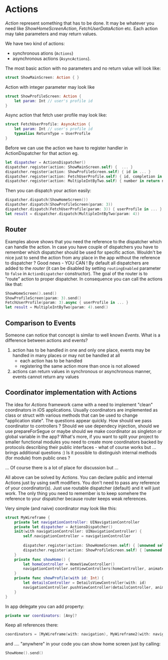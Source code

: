 # Actions

*Action* represent something that has to be done. It may be whatever you need like *ShowHomeScreenAction*, *FetchUserDataAction* etc. Each action may take parameters and may return values. 

We have two kind of actions:
* synchronous ations (```Actions```)   
* asynchronous actions (```AsyncActions```). 

The most basic action with no parameters and no return value will look like:
```swift
struct ShowMainScreen: Action { }
```

Action with integer parameter may look like
```swift
struct ShowProfileScreen: Action {
    let param: Int // user's profile id
}
```

Async action that fetch user profile may look like:
```swift
struct FetchUserProfile: AsyncAction {
    let param: Int // user's profile id
    typealias ReturnType = UserProfile
}
```

Before we can use the action we have to register handler in ActionDispatcher for that action eg. 

```swift
let dispatcher = ActionsDispatcher()
dispatcher.register(action: ShowMainScreen.self) {  ... }
dispatcher.register(action: ShowProfileScreen.self) { id in ... }
dispatcher.register(action: FetchUserProfile.self) { id, completion in ... }
dispatcher.register(action: MultipleIntByTwo.self) { number in return number * 2 }
```
Then you can dispatch your action easily:
```swift
dispatcher.dispatch(ShowHomeScreen())
dispatcher.dispatch(ShowProfileScreen(param: 3))
dispatcher.dispatch(FetchUserProfile(param: 3)) { userProfile in ... }
let result = dispatcher.dispatch(MultipleIntByTwo(param: 4))
```
## Router

Examples above shows that you need the reference to the dispatcher which can handle the action. In case you have couple of dispatchers you have to remember which dispatcher should be used for specific action. Wouldn't be nice just to send the action from any place in the app without the reference to dispatcher ? Good news - YOU CAN ! By default all dispatchers are added to the *router* (it can be disabled by setting ```routingEnabled``` parameter to ```false``` in ```ActionDispatcher``` constructor). The goal of the router is to "route" action to proper dispatcher. In consequence you can call the actions like that: 

```swift
ShowHomeScreen().send()
ShowProfileScreen(param: 3).send()
FetchUserProfile(param: 3).async { userProfile in ... }
let result = MultipleIntByTwo(param: 4).send() 
```

## Comparison to Events

Someone can notice that concept is similar to well known *Events*. What is a difference between actions and events? 
1. action has to be handled in one and only one place, events may be handled in many places or may not be handled at all
    * each action has to be handled
    * registering the same action more than once is not allowed
2. actions can return values in synchronous or asynchronous manner, events cannot return any values

## Coordinator implementation with Actions

The idea for *Actions* framework came with a need to implement "clean" coordinators in iOS applications. Usually coordinators are implemented as class or struct with various methods that can be used to change "application state". The questions appear quickly. How should we pass coordinator to controllers ? Should we use dependecy injection, should we use prepareForSegue or maybe should we make coordinator as singleton or global variable in the app? What's more, if you want to split your project to smaller functional modules you need to create more coordinators backed by protocols describing their public interfaces - what of course works but ... brings additional questions :) Is it possible to distinguish internal methods (for module) from public ones ? 

... Of course there is a lot of place for discussion but ...

All above can be solved by *Actions*. You can declare public and internal Actions just by using swift modifiers. You don't need to pass any reference of your coordinator(s). Just use routable dispatcher (default) and it will just work. The only thing you need to remember is to keep somehere the reference to your dispatcher because router keeps weak references. 

Very simple (and naive) coordinator may look like this:

```swift
struct MyWireframe {
    private let navigationController: UINavigationController
    private let dispatcher = ActionsDispatcher()
    init(with navigationController: UINavigationController) {
        self.navigationController = navigationController
    
        dispatcher.register(action: ShowHomeScreen.self) { [unowned self] in self.showHome() }
        dispatcher.register(action: ShowProfileScreen.self) { [unowned self] in self.showProfile(with: $0) }
    }
    private func showHome() {
        let homeController = HomeViewController() 
        navigationController.setViewControllers(homeController, animated: true)
    }
    private func showProfile(with id: Int) {
        let detailsController = DetailsViewController(with: id)
        navigationController.pushViewController(detailsController, animated: true)
    }
}
```

In app delegate you can add property:
```swift
private var coordinators: [Any]?
```

Keep all references there:
```swift
coordinators = [MyWireframe(with: navigation), MyWireframe2(with: navigation)]
```

and .... "anywhere" in your code you can show home screen just by calling:
```swift
ShowHome().send()
``` 

